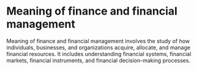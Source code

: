 # Meaning of finance and financial management
Meaning of finance and financial management involves the study of how individuals, businesses, and organizations acquire, allocate, and manage financial resources. It includes understanding financial systems, financial markets, financial instruments, and financial decision-making processes.
